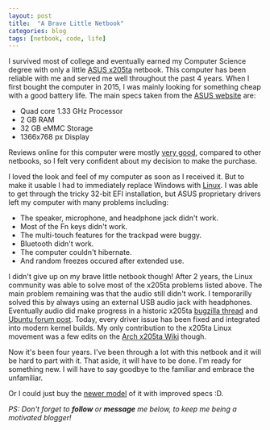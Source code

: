 ```yaml
---
layout: post
title:  "A Brave Little Netbook"
categories: blog
tags: [netbook, code, life]
---
```

I survived most of college and eventually earned my Computer Science degree
with only a little [ASUS
x205ta](https://www.asus.com/us/Laptops/ASUS_EeeBook_X205TA/) netbook. This
computer has been reliable with me and served me well throughout the past 4
years. When I first bought the computer in 2015, I was mainly looking for
something cheap with a good battery life. The main specs taken from the [ASUS
website](https://www.asus.com/us/Laptops/ASUS_EeeBook_X205TA/specifications/)
are:
- Quad core 1.33 GHz Processor
- 2 GB RAM
- 32 GB eMMC Storage
- 1366x768 px Display

Reviews online for this computer were mostly [very
good](https://www.laptopmag.com/reviews/laptops/asus-eeebook-x205ta), compared
to other netbooks, so I felt very confident about my decision to make the
purchase.

I loved the look and feel of my computer as soon as I received it. But to make
it usable I had to immediately replace Windows with
[Linux](https://www.archlinux.org/). I was able to get through the tricky
32-bit EFI installation, but ASUS proprietary drivers left my computer with
many problems including:
- The speaker, microphone, and headphone jack didn't work.
- Most of the Fn keys didn't work.
- The multi-touch features for the trackpad were buggy.
- Bluetooth didn't work.
- The computer couldn't hibernate.
- And random freezes occured after extended use.

I didn't give up on my brave little netbook though! After 2 years, the Linux
community was able to solve most of the x205ta problems listed above. The main
problem remaining was that the audio still didn't work. I temporarilly solved
this by always using an external USB audio jack with headphones. Eventually
audio did make progress in a historic x205ta [bugzilla
thread](https://bugzilla.kernel.org/show_bug.cgi?id=95681) and [Ubuntu forum
post](https://ubuntuforums.org/showthread.php?t=2254322&page=125&p=13591881#post13591881).
Today, every driver issue has been fixed and integrated into modern kernel
builds. My only contribution to the x205ta Linux movement was a few edits on
the [Arch x205ta Wiki](https://wiki.archlinux.org/index.php/ASUS_x205ta)
though.

Now it's been four years. I've been through a lot with this netbook and it will
be hard to part with it. That aside, it will have to be done. I'm ready for
something new. I will have to say goodbye to the familiar and embrace the
unfamiliar.

Or I could just buy the [newer
model](https://www.asus.com/us/Laptops/ASUS-Laptop-E203MA/) of it with improved
specs :D.

_PS: Don't forget to __follow__ or __message__ me below, to keep me being a
motivated blogger!_
